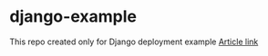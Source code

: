 # django-example
This repo created only for Django deployment example
[Article link](https://www.example.com)
